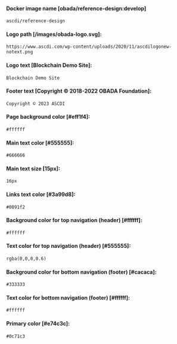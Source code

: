 #### Docker image name [obada/reference-design:develop]
```
ascdi/reference-design
```
#### Logo path [/images/obada-logo.svg]:
```
https://www.ascdi.com/wp-content/uploads/2020/11/ascdilogonew-notext.png
```
#### Logo text [Blockchain Demo Site]:
```
Blockchain Demo Site
```
#### Footer text [Copyright © 2018-2022 OBADA Foundation]:
```
Copyright © 2023 ASCDI
```
#### Page background color [#eff1f4]:
```
#ffffff
```
#### Main text color [#555555]:
```
#666666
```
#### Main text size [15px]:
```
16px
```
#### Links text color [#3a99d8]:
```
#0091f2
```
#### Background color for top navigation (header) [#ffffff]:
```
#ffffff
```
#### Text color for top navigation (header) [#555555]:
```
rgba(0,0,0,0.6)
```
#### Background color for bottom navigation (footer) [#cacaca]:
```
#333333
```
#### Text color for bottom navigation (footer) [#ffffff]:
```
#ffffff
```
#### Primary color [#e74c3c]:
```
#0c71c3
```

